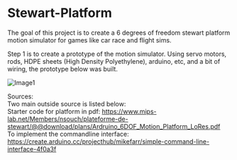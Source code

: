 # Stewart-Platform

The goal of this project is to create a 6 degrees of freedom stewart platform motion simulator for games like car race and flight sims.

Step 1 is to create a prototype of the motion simulator. Using servo motors, rods, HDPE sheets (High Density Polyethylene), arduino, etc, and a bit of wiring, the prototype below was built.

![Image1](platform.png)

Sources:  
  Two main outside source is listed below:  
  Starter code for platform in pdf: https://www.mips-lab.net/Members/nsouch/plateforme-de-stewart/@@download/plans/Ardruino_6DOF_Motion_Platform_LoRes.pdf  
  To implement the commandline interface:  https://create.arduino.cc/projecthub/mikefarr/simple-command-line-interface-4f0a3f
